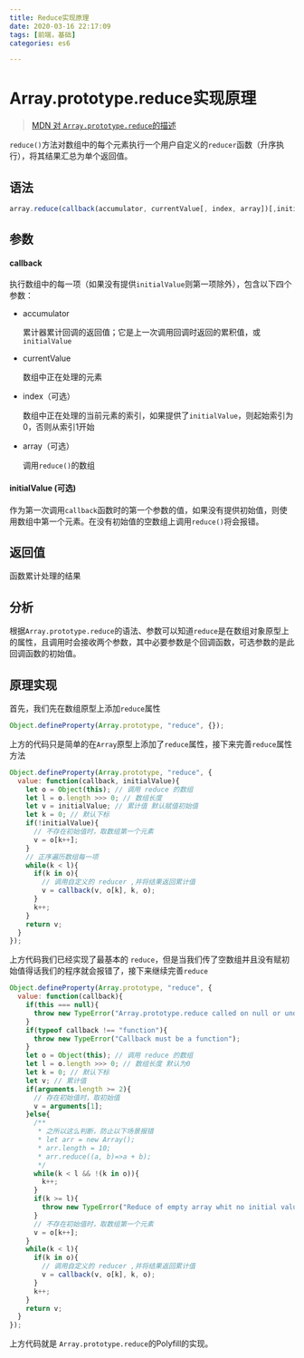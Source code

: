 ```yaml
---
title: Reduce实现原理
date: 2020-03-16 22:17:09
tags: [前端，基础]
categories: es6

---
```


# Array.prototype.reduce实现原理

> [MDN 对 `Array.prototype.reduce`的描述](https://developer.mozilla.org/zh-CN/docs/Web/JavaScript/Reference/Global_Objects/Array/Reduce)

`reduce()`方法对数组中的每个元素执行一个用户自定义的`reducer`函数（升序执行），将其结果汇总为单个返回值。

## 语法

```javascript
array.reduce(callback(accumulator, currentValue[, index, array])[,initialValue])
```

## 参数

#### callback

执行数组中的每一项（如果没有提供`initialValue`则第一项除外），包含以下四个参数：

- accumulator

  累计器累计回调的返回值；它是上一次调用回调时返回的累积值，或`initialValue`

- currentValue

  数组中正在处理的元素

- index（可选）

  数组中正在处理的当前元素的索引，如果提供了`initialValue`，则起始索引为0，否则从索引1开始

- array（可选）

  调用`reduce()`的数组

#### initialValue (可选)

作为第一次调用`callback`函数时的第一个参数的值，如果没有提供初始值，则使用数组中第一个元素。在没有初始值的空数组上调用`reduce()`将会报错。

<!--more-->

## 返回值

函数累计处理的结果

## 分析

根据`Array.prototype.reduce`的语法、参数可以知道`reduce`是在数组对象原型上的属性，且调用时会接收两个参数，其中必要参数是个回调函数，可选参数的是此回调函数的初始值。

## 原理实现

首先，我们先在数组原型上添加`reduce`属性

```javascript
Object.defineProperty(Array.prototype, "reduce", {});
```

上方的代码只是简单的在`Array`原型上添加了`reduce`属性，接下来完善`reduce`属性方法

```javascript
Object.defineProperty(Array.prototype, "reduce", {
  value: function(callback, initialValue){
    let o = Object(this); // 调用 reduce 的数组
    let l = o.length >>> 0; // 数组长度
    let v = initialValue; // 累计值 默认赋值初始值
    let k = 0; // 默认下标
    if(!initialValue){ 
      // 不存在初始值时，取数组第一个元素
      v = o[k++];
    }
    // 正序遍历数组每一项
    while(k < l){
      if(k in o){
        // 调用自定义的 reducer ,并将结果返回累计值
        v = callback(v, o[k], k, o);
      }
      k++;
    }
    return v;
  }
});
```

上方代码我们已经实现了最基本的 `reduce`，但是当我们传了空数组并且没有赋初始值得话我们的程序就会报错了，接下来继续完善`reduce`

```javascript
Object.defineProperty(Array.prototype, "reduce", {
  value: function(callback){
    if(this === null){
      throw new TypeError("Array.prototype.reduce called on null or undefined");
    }
    if(typeof callback !== "function"){
      throw new TypeError("Callback must be a function");
    }
    let o = Object(this); // 调用 reduce 的数组
    let l = o.length >>> 0; // 数组长度 默认为0
    let k = 0; // 默认下标
    let v; // 累计值
    if(arguments.length >= 2){
      // 存在初始值时，取初始值
      v = arguments[1];
    }else{
      /**
       * 之所以这么判断，防止以下场景报错
       * let arr = new Array();
       * arr.length = 10;
       * arr.reduce((a, b)=>a + b);
       */
      while(k < l && !(k in o)){
        k++;
      }
      if(k >= l){
        throw new TypeError("Reduce of empty array whit no initial value");
      }
      // 不存在初始值时，取数组第一个元素
      v = o[k++];
    }
    while(k < l){
      if(k in o){
        // 调用自定义的 reducer ,并将结果返回累计值
        v = callback(v, o[k], k, o);
      }
      k++;
    }
    return v;
  }
});
```

上方代码就是 `Array.prototype.reduce`的Polyfill的实现。

## 
